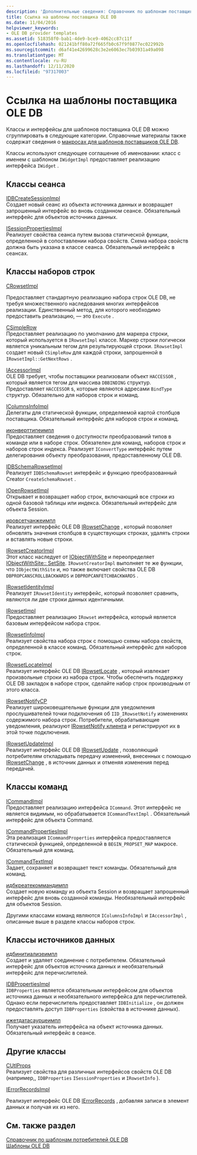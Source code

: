 ```yaml
---
description: 'Дополнительные сведения: Справочник по шаблонам поставщиков OLE DB'
title: Ссылка на шаблоны поставщика OLE DB
ms.date: 11/04/2016
helpviewer_keywords:
- OLE DB provider templates
ms.assetid: 518358f0-bab1-4de9-bce9-4062cc87c11f
ms.openlocfilehash: 021241bff80a72f665fb0c67f9f0877ec022992b
ms.sourcegitcommit: d6af41e42699628c3e2e6063ec7b03931a49a098
ms.translationtype: MT
ms.contentlocale: ru-RU
ms.lasthandoff: 12/11/2020
ms.locfileid: "97317003"
---
```

# <a name="ole-db-provider-templates-reference"></a>Ссылка на шаблоны поставщика OLE DB

Классы и интерфейсы для шаблонов поставщика OLE DB можно сгруппировать в следующие категории. Справочные материалы также содержат сведения о [макросах для шаблонов поставщиков OLE DB](../../data/oledb/macros-for-ole-db-provider-templates.md).

Классы используют следующее соглашение об именовании: класс с именем с шаблоном `IWidgetImpl` предоставляет реализацию интерфейса `IWidget` .

## <a name="session-classes"></a>Классы сеанса

[IDBCreateSessionImpl](../../data/oledb/idbcreatesessionimpl-class.md)<br/>
Создает новый сеанс из объекта источника данных и возвращает запрошенный интерфейс во вновь созданном сеансе. Обязательный интерфейс для объектов источника данных.

[ISessionPropertiesImpl](../../data/oledb/isessionpropertiesimpl-class.md)<br/>
Реализует свойства сеанса путем вызова статической функции, определенной в сопоставлении набора свойств. Схема набора свойств должна быть указана в классе сеанса. Обязательный интерфейс в сеансах.

## <a name="rowset-classes"></a>Классы наборов строк

[CRowsetImpl](../../data/oledb/crowsetimpl-class.md)

Предоставляет стандартную реализацию набора строк OLE DB, не требуя множественного наследования многих интерфейсов реализации. Единственный метод, для которого необходимо предоставить реализацию, — это `Execute` .

[CSimpleRow](../../data/oledb/csimplerow-class.md)<br/>
Предоставляет реализацию по умолчанию для маркера строки, который используется в `IRowsetImpl` классе. Маркер строки логически является уникальным тегом для результирующей строки. `IRowsetImpl` создает новый `CSimpleRow` для каждой строки, запрошенной в `IRowsetImpl::GetNextRows` .

[IAccessorImpl](../../data/oledb/iaccessorimpl-class.md)<br/>
OLE DB требует, чтобы поставщики реализовали объект `HACCESSOR` , который является тегом для массива `DBBINDING` структур. Предоставляет `HACCESSOR` s, которые являются адресами `BindType` структур. Обязательно для наборов строк и команд.

[IColumnsInfoImpl](../../data/oledb/icolumnsinfoimpl-class.md)<br/>
Делегаты для статической функции, определяемой картой столбцов поставщика. Обязательный интерфейс для наборов строк и команд.

[иконверттипеимпл](../../data/oledb/iconverttypeimpl-class.md)<br/>
Предоставляет сведения о доступности преобразований типов в команде или в наборе строк. Обязателен для команд, наборов строк и наборов строк индекса. Реализует `IConvertType` интерфейс путем делегирования объекту преобразования, предоставленному OLE DB.

[IDBSchemaRowsetImpl](../../data/oledb/idbschemarowsetimpl-class.md)<br/>
Реализует `IDBSchemaRowset` интерфейс и функцию преобразованный Creator `CreateSchemaRowset` .

[IOpenRowsetImpl](../../data/oledb/iopenrowsetimpl-class.md)<br/>
Открывает и возвращает набор строк, включающий все строки из одной базовой таблицы или индекса. Обязательный интерфейс для объекта Session.

[ировсетчанжеимпл](../../data/oledb/irowsetchangeimpl-class.md)<br/>
Реализует интерфейс OLE DB [IRowsetChange](/previous-versions/windows/desktop/ms715790(v=vs.85)) , который позволяет обновлять значения столбцов в существующих строках, удалять строки и вставлять новые строки.

[IRowsetCreatorImpl](../../data/oledb/irowsetcreatorimpl-class.md)<br/>
Этот класс наследует от [IObjectWithSite](/windows/win32/api/ocidl/nn-ocidl-iobjectwithsite) и переопределяет [IObjectWithSite:: SetSite](/windows/win32/api/ocidl/nf-ocidl-iobjectwithsite-setsite). `IRowsetCreatorImpl` выполняет те же функции, что `IObjectWithSite` и, но также включает свойства OLE DB `DBPROPCANSCROLLBACKWARDS` и `DBPROPCANFETCHBACKWARDS` .

[IRowsetIdentityImpl](../../data/oledb/irowsetidentityimpl-class.md)<br/>
Реализует `IRowsetIdentity` интерфейс, который позволяет сравнить, являются ли две строки данных идентичными.

[IRowsetImpl](../../data/oledb/irowsetimpl-class.md)<br/>
Предоставляет реализацию `IRowset` интерфейса, который является базовым интерфейсом набора строк.

[IRowsetInfoImpl](../../data/oledb/irowsetinfoimpl-class.md)<br/>
Реализует свойства набора строк с помощью схемы набора свойств, определенной в классе команд. Обязательный интерфейс для наборов строк.

[IRowsetLocateImpl](../../data/oledb/irowsetlocateimpl-class.md)<br/>
Реализует интерфейс OLE DB [IRowsetLocate](/previous-versions/windows/desktop/ms721190(v=vs.85)) , который извлекает произвольные строки из набора строк. Чтобы обеспечить поддержку OLE DB закладок в наборе строк, сделайте набор строк производным от этого класса.

[IRowsetNotifyCP](../../data/oledb/irowsetnotifycp-class.md)<br/>
Реализует широковещательные функции для уведомления прослушивателей точки подключения об `IID_IRowsetNotify` изменениях содержимого набора строк. Потребители, обрабатывающие уведомления, реализуют [IRowsetNotify клиента](/previous-versions/windows/desktop/ms712959(v=vs.85)) и регистрируют их в этой точке подключения.

[IRowsetUpdateImpl](../../data/oledb/irowsetupdateimpl-class.md)<br/>
Реализует интерфейс OLE DB [IRowsetUpdate](/previous-versions/windows/desktop/ms714401(v=vs.85)) , позволяющий потребителям откладывать передачу изменений, внесенных с помощью [IRowsetChange](/previous-versions/windows/desktop/ms715790(v=vs.85)) , в источник данных и отменяя изменения перед передачей.

## <a name="command-classes"></a>Классы команд

[ICommandImpl](../../data/oledb/icommandimpl-class.md)<br/>
Предоставляет реализацию интерфейса `ICommand`. Этот интерфейс не является видимым, но обрабатывается `ICommandTextImpl` . Обязательный интерфейс для объекта Command.

[ICommandPropertiesImpl](../../data/oledb/icommandpropertiesimpl-class.md)<br/>
Эта реализация `ICommandProperties` интерфейса предоставляется статической функцией, определенной в `BEGIN_PROPSET_MAP` макросе. Обязательный для команд.

[ICommandTextImpl](../../data/oledb/icommandtextimpl-class.md)<br/>
Задает, сохраняет и возвращает текст команды. Обязательный для команд.

[идбкреатекоммандимпл](../../data/oledb/idbcreatecommandimpl-class.md)<br/>
Создает новую команду из объекта Session и возвращает запрошенный интерфейс для вновь созданной команды. Необязательный интерфейс для объектов Session.

Другими классами команд являются `IColumnsInfoImpl` и `IAccessorImpl` , описанные выше в разделе классы наборов строк.

## <a name="data-source-classes"></a>Классы источников данных

[идбинитиализеимпл](../../data/oledb/idbinitializeimpl-class.md)<br/>
Создает и удаляет соединение с потребителем. Обязательный интерфейс для объектов источника данных и необязательный интерфейс для перечислителей.

[IDBPropertiesImpl](../../data/oledb/idbpropertiesimpl-class.md)<br/>
`IDBProperties` является обязательным интерфейсом для объектов источника данных и необязательного интерфейса для перечислителей. Однако если перечислитель предоставляет `IDBInitialize` , он должен предоставлять доступ `IDBProperties` (свойства в источнике данных).

[ижетдатасаурцеимпл](../../data/oledb/igetdatasourceimpl-class.md)<br/>
Получает указатель интерфейса на объект источника данных. Обязательный интерфейс в сеансе.

## <a name="other-classes"></a>Другие классы

[CUtlProps](../../data/oledb/cutlprops-class.md)<br/>
Реализует свойства для различных интерфейсов свойств OLE DB (например,, `IDBProperties` `ISessionProperties` и `IRowsetInfo` ).

[IErrorRecordsImpl](../../data/oledb/ierrorrecordsimpl-class.md)

Реализует интерфейс OLE DB [IErrorRecords](/previous-versions/windows/desktop/ms718112(v=vs.85)) , добавляя записи в элемент данных и получая их из него.

## <a name="see-also"></a>См. также раздел

[Справочник по шаблонам потребителей OLE DB](../../data/oledb/ole-db-consumer-templates-reference.md)<br/>
[Шаблоны OLE DB](../../data/oledb/ole-db-templates.md)
